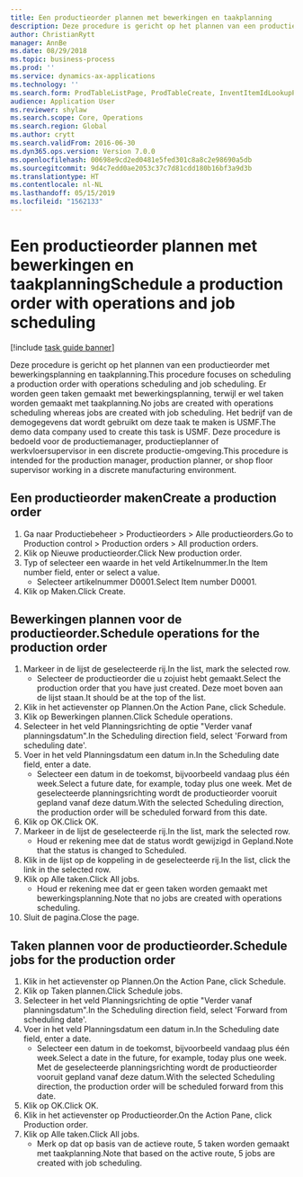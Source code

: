 ```yaml
---
title: Een productieorder plannen met bewerkingen en taakplanning
description: Deze procedure is gericht op het plannen van een productieorder met bewerkingsplanning en taakplanning.
author: ChristianRytt
manager: AnnBe
ms.date: 08/29/2018
ms.topic: business-process
ms.prod: ''
ms.service: dynamics-ax-applications
ms.technology: ''
ms.search.form: ProdTableListPage, ProdTableCreate, InventItemIdLookupPurchase, ProdSchedule, ProdTable, ProdRouteJob
audience: Application User
ms.reviewer: shylaw
ms.search.scope: Core, Operations
ms.search.region: Global
ms.author: crytt
ms.search.validFrom: 2016-06-30
ms.dyn365.ops.version: Version 7.0.0
ms.openlocfilehash: 00698e9cd2ed0481e5fed301c8a8c2e98690a5db
ms.sourcegitcommit: 9d4c7edd0ae2053c37c7d81cdd180b16bf3a9d3b
ms.translationtype: HT
ms.contentlocale: nl-NL
ms.lasthandoff: 05/15/2019
ms.locfileid: "1562133"
---
```

# <a name="schedule-a-production-order-with-operations-and-job-scheduling"></a><span data-ttu-id="90875-103">Een productieorder plannen met bewerkingen en taakplanning</span><span class="sxs-lookup"><span data-stu-id="90875-103">Schedule a production order with operations and job scheduling</span></span>

[!include [task guide banner](../../includes/task-guide-banner.md)]

<span data-ttu-id="90875-104">Deze procedure is gericht op het plannen van een productieorder met bewerkingsplanning en taakplanning.</span><span class="sxs-lookup"><span data-stu-id="90875-104">This procedure focuses on scheduling a production order with operations scheduling and job scheduling.</span></span> <span data-ttu-id="90875-105">Er worden geen taken gemaakt met bewerkingsplanning, terwijl er wel taken worden gemaakt met taakplanning.</span><span class="sxs-lookup"><span data-stu-id="90875-105">No jobs are created with operations scheduling whereas jobs are created with job scheduling.</span></span> <span data-ttu-id="90875-106">Het bedrijf van de demogegevens dat wordt gebruikt om deze taak te maken is USMF.</span><span class="sxs-lookup"><span data-stu-id="90875-106">The demo data company used to create this task is USMF.</span></span> <span data-ttu-id="90875-107">Deze procedure is bedoeld voor de productiemanager, productieplanner of werkvloersupervisor in een discrete productie-omgeving.</span><span class="sxs-lookup"><span data-stu-id="90875-107">This procedure is intended for the production manager, production planner, or shop floor supervisor working in a discrete manufacturing environment.</span></span>


## <a name="create-a-production-order"></a><span data-ttu-id="90875-108">Een productieorder maken</span><span class="sxs-lookup"><span data-stu-id="90875-108">Create a production order</span></span>
1. <span data-ttu-id="90875-109">Ga naar Productiebeheer > Productieorders > Alle productieorders.</span><span class="sxs-lookup"><span data-stu-id="90875-109">Go to Production control > Production orders > All production orders.</span></span>
2. <span data-ttu-id="90875-110">Klik op Nieuwe productieorder.</span><span class="sxs-lookup"><span data-stu-id="90875-110">Click New production order.</span></span>
3. <span data-ttu-id="90875-111">Typ of selecteer een waarde in het veld Artikelnummer.</span><span class="sxs-lookup"><span data-stu-id="90875-111">In the Item number field, enter or select a value.</span></span>
    * <span data-ttu-id="90875-112">Selecteer artikelnummer D0001.</span><span class="sxs-lookup"><span data-stu-id="90875-112">Select Item number D0001.</span></span>  
4. <span data-ttu-id="90875-113">Klik op Maken.</span><span class="sxs-lookup"><span data-stu-id="90875-113">Click Create.</span></span>

## <a name="schedule-operations-for-the-production-order"></a><span data-ttu-id="90875-114">Bewerkingen plannen voor de productieorder.</span><span class="sxs-lookup"><span data-stu-id="90875-114">Schedule operations for the production order</span></span>
1. <span data-ttu-id="90875-115">Markeer in de lijst de geselecteerde rij.</span><span class="sxs-lookup"><span data-stu-id="90875-115">In the list, mark the selected row.</span></span>
    * <span data-ttu-id="90875-116">Selecteer de productieorder die u zojuist hebt gemaakt.</span><span class="sxs-lookup"><span data-stu-id="90875-116">Select the production order that you have just created.</span></span> <span data-ttu-id="90875-117">Deze moet boven aan de lijst staan.</span><span class="sxs-lookup"><span data-stu-id="90875-117">It should be at the top of the list.</span></span>      
2. <span data-ttu-id="90875-118">Klik in het actievenster op Plannen.</span><span class="sxs-lookup"><span data-stu-id="90875-118">On the Action Pane, click Schedule.</span></span>
3. <span data-ttu-id="90875-119">Klik op Bewerkingen plannen.</span><span class="sxs-lookup"><span data-stu-id="90875-119">Click Schedule operations.</span></span>
4. <span data-ttu-id="90875-120">Selecteer in het veld Planningsrichting de optie "Verder vanaf planningsdatum".</span><span class="sxs-lookup"><span data-stu-id="90875-120">In the Scheduling direction field, select 'Forward from scheduling date'.</span></span>
5. <span data-ttu-id="90875-121">Voer in het veld Planningsdatum een datum in.</span><span class="sxs-lookup"><span data-stu-id="90875-121">In the Scheduling date field, enter a date.</span></span>
    * <span data-ttu-id="90875-122">Selecteer een datum in de toekomst, bijvoorbeeld vandaag plus één week.</span><span class="sxs-lookup"><span data-stu-id="90875-122">Select a future date, for example, today plus one week.</span></span> <span data-ttu-id="90875-123">Met de geselecteerde planningsrichting wordt de productieorder vooruit gepland vanaf deze datum.</span><span class="sxs-lookup"><span data-stu-id="90875-123">With the selected Scheduling direction, the production order will be scheduled forward from this date.</span></span>  
6. <span data-ttu-id="90875-124">Klik op OK.</span><span class="sxs-lookup"><span data-stu-id="90875-124">Click OK.</span></span>
7. <span data-ttu-id="90875-125">Markeer in de lijst de geselecteerde rij.</span><span class="sxs-lookup"><span data-stu-id="90875-125">In the list, mark the selected row.</span></span>
    * <span data-ttu-id="90875-126">Houd er rekening mee dat de status wordt gewijzigd in Gepland.</span><span class="sxs-lookup"><span data-stu-id="90875-126">Note that the status is changed to Scheduled.</span></span>  
8. <span data-ttu-id="90875-127">Klik in de lijst op de koppeling in de geselecteerde rij.</span><span class="sxs-lookup"><span data-stu-id="90875-127">In the list, click the link in the selected row.</span></span>
9. <span data-ttu-id="90875-128">Klik op Alle taken.</span><span class="sxs-lookup"><span data-stu-id="90875-128">Click All jobs.</span></span>
    * <span data-ttu-id="90875-129">Houd er rekening mee dat er geen taken worden gemaakt met bewerkingsplanning.</span><span class="sxs-lookup"><span data-stu-id="90875-129">Note that no jobs are created with operations scheduling.</span></span>  
10. <span data-ttu-id="90875-130">Sluit de pagina.</span><span class="sxs-lookup"><span data-stu-id="90875-130">Close the page.</span></span>

## <a name="schedule-jobs-for-the-production-order"></a><span data-ttu-id="90875-131">Taken plannen voor de productieorder.</span><span class="sxs-lookup"><span data-stu-id="90875-131">Schedule jobs for the production order</span></span>
1. <span data-ttu-id="90875-132">Klik in het actievenster op Plannen.</span><span class="sxs-lookup"><span data-stu-id="90875-132">On the Action Pane, click Schedule.</span></span>
2. <span data-ttu-id="90875-133">Klik op Taken plannen.</span><span class="sxs-lookup"><span data-stu-id="90875-133">Click Schedule jobs.</span></span>
3. <span data-ttu-id="90875-134">Selecteer in het veld Planningsrichting de optie "Verder vanaf planningsdatum".</span><span class="sxs-lookup"><span data-stu-id="90875-134">In the Scheduling direction field, select 'Forward from scheduling date'.</span></span>
4. <span data-ttu-id="90875-135">Voer in het veld Planningsdatum een datum in.</span><span class="sxs-lookup"><span data-stu-id="90875-135">In the Scheduling date field, enter a date.</span></span>
    * <span data-ttu-id="90875-136">Selecteer een datum in de toekomst, bijvoorbeeld vandaag plus één week.</span><span class="sxs-lookup"><span data-stu-id="90875-136">Select a date in the future, for example, today plus one week.</span></span> <span data-ttu-id="90875-137">Met de geselecteerde planningsrichting wordt de productieorder vooruit gepland vanaf deze datum.</span><span class="sxs-lookup"><span data-stu-id="90875-137">With the selected Scheduling direction, the production order will be scheduled forward from this date.</span></span>  
5. <span data-ttu-id="90875-138">Klik op OK.</span><span class="sxs-lookup"><span data-stu-id="90875-138">Click OK.</span></span>
6. <span data-ttu-id="90875-139">Klik in het actievenster op Productieorder.</span><span class="sxs-lookup"><span data-stu-id="90875-139">On the Action Pane, click Production order.</span></span>
7. <span data-ttu-id="90875-140">Klik op Alle taken.</span><span class="sxs-lookup"><span data-stu-id="90875-140">Click All jobs.</span></span>
    * <span data-ttu-id="90875-141">Merk op dat op basis van de actieve route, 5 taken worden gemaakt met taakplanning.</span><span class="sxs-lookup"><span data-stu-id="90875-141">Note that based on the active route, 5 jobs are created with job scheduling.</span></span>  

